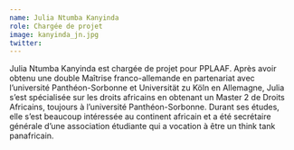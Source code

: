 ```yaml
---
name: Julia Ntumba Kanyinda
role: Chargée de projet
image: kanyinda_jn.jpg
twitter:
---
```

Julia Ntumba Kanyinda est chargée de projet pour PPLAAF. Après avoir obtenu une double Maîtrise franco-allemande en partenariat avec l’université Panthéon-Sorbonne et Universität zu Köln en Allemagne, Julia s’est spécialisée sur les droits africains en obtenant un Master 2 de Droits Africains, toujours à l’université Panthéon-Sorbonne. 
Durant ses études, elle s’est beaucoup intéressée au continent africain et a été secrétaire générale d’une association étudiante qui a vocation à être un think tank panafricain. 

